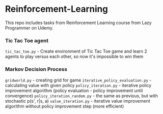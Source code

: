 # Reinforcement-Learning
This repo includes tasks from Reinforcement Learning course from Lazy Programmer on Udemy.

### Tic Tac Toe agent
`tic_tac_toe.py` - Create environment of Tic Tac Toe game and learn 2 agents to play versus each other, so now it's impossible to win them

### Markov Decision Process
`gridworld.py` - creating grid for game
`iterative_policy_evaluation.py` - calculating value with given policy
`policy_iteration.py` - iterative policy improvement algorithm (policy evaluation - policy improvement until convergence)
`policy_iteration_random.py` - the same as previous, but with stochastic p(s', r|s, a)
`value_iteration.py` - iterative value improvement algorithm without policy improvement step (more efficient)
